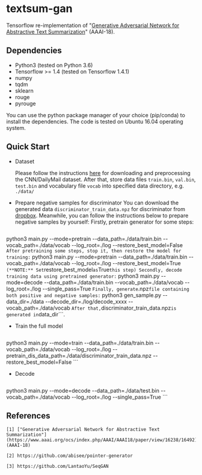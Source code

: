 ﻿# textsum-gan

Tensorflow re-implementation of "[Generative Adversarial Network for Abstractive Text Summarization](https://www.aaai.org/ocs/index.php/AAAI/AAAI18/paper/view/16238/16492)" (AAAI-18).

## Dependencies
* Python3 (tested on Python 3.6)
* Tensorflow >= 1.4 (tested on Tensorflow 1.4.1)
* numpy
* tqdm
* sklearn
* rouge
* pyrouge

You can use the python package manager of your choice (pip/conda) to install the dependencies. The code is tested on Ubuntu 16.04 operating system.

## Quick Start
* Dataset

    Please follow the instructions [here](https://github.com/abisee/cnn-dailymail) for downloading and preprocessing the CNN/DailyMail dataset. After that, store data files ```train.bin```, ```val.bin```, ```test.bin``` and vocabulary file ```vocab``` into specified data directory, e.g. ```./data/```

* Prepare negative samples for discriminator
    You can download the generated data ```discriminator_train_data.npz``` for discriminator from [dropbox](https://www.dropbox.com/s/i1otqkrsgup63pt/discriminator_train_data.npz?dl=0). Meanwhile, you can follow the instructions below to prepare negative samples by yourself: 
    Firstly, pretrain generator for some steps:
    ```
python3 main.py --mode=pretrain --data_path=./data/train.bin --vocab_path=./data/vocab --log_root=./log --restore_best_model=False
    ```
    After pretraining some steps, stop it, then restore the model for training:
    ```
python3 main.py --mode=pretrain --data_path=./data/train.bin --vocab_path=./data/vocab --log_root=./log --restore_best_model=True
    ```
    (**NOTE:** Set ```restore_best_model``` as ```True``` this step)
    Secondly, decode training data using pretrained generator:
    ```
python3 main.py --mode=decode --data_path=./data/train.bin --vocab_path=./data/vocab --log_root=./log --single_pass=True
    ```
    Finally, generate ```.npz``` file containing both positive and negative samples:
    ```
python3 gen_sample.py --data_dir=./data --decode_dir=./log/decode_xxxx --vocab_path=./data/vocab
    ```
    After that, ```discriminator_train_data.npz``` is generated in ```data_dir```.

* Train the full model
    
    ```
python3 main.py --mode=train --data_path=./data/train.bin --vocab_path=./data/vocab --log_root=./log --pretrain_dis_data_path=./data/discriminator_train_data.npz --restore_best_model=False
    ```

* Decode
    
    ```
python3 main.py --mode=decode --data_path=./data/test.bin --vocab_path=./data/vocab --log_root=./log --single_pass=True
    ```

## References
    [1] ["Generative Adversarial Network for Abstractive Text Summarization"](https://www.aaai.org/ocs/index.php/AAAI/AAAI18/paper/view/16238/16492) (AAAI-18) 

    [2] https://github.com/abisee/pointer-generator 

    [3] https://github.com/LantaoYu/SeqGAN 
